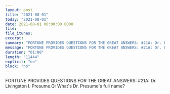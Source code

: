 ```yaml
---
layout: post
title: "2021-08-01"
today: "2021-08-01"
date: 2021-08-01 00:00:00 0000
file:
file_itunes:
excerpt:
summary: "FORTUNE PROVIDES QUESTIONS FOR THE GREAT ANSWERS: #21A: Dr. Livingston I. Presume.Q: What's Dr. Presume's full name?"
message: "FORTUNE PROVIDES QUESTIONS FOR THE GREAT ANSWERS: #21A: Dr. Livingston I. Presume.Q: What's Dr. Presume's full name?"
duration: "01:00"
length: "11444"
explicit: "no"
block: "no"
---
```

FORTUNE PROVIDES QUESTIONS FOR THE GREAT ANSWERS: #21A: Dr. Livingston I. Presume.Q: What's Dr. Presume's full name?

